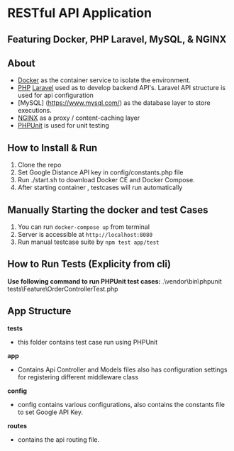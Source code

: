 # RESTful API Application
## Featuring Docker, PHP Laravel, MySQL, & NGINX

## About
- [Docker](https://www.docker.com/) as the container service to isolate the environment.
- [PHP](https://php.net) [Laravel](https://laravel.com) used as to develop backend API's. Laravel API structure is used for api configuration
- [MySQL] (https://www.mysql.com/) as the database layer to store executions.
- [NGINX](https://docs.nginx.com/nginx/admin-guide/content-cache/content-caching/) as a proxy / content-caching layer
- [PHPUnit](https://phpunit.de/) is used for unit testing

## How to Install & Run

1.  Clone the repo
2.  Set Google Distance API key in config/constants.php file
3.  Run ./start.sh to download Docker CE and Docker Compose.
4.  After starting container , testcases will run automatically

## Manually Starting the docker and test Cases

1. You can run `docker-compose up` from terminal
2. Server is accessible at `http://localhost:8080`
3. Run manual testcase suite by `npm test app/test`

## How to Run Tests (Explicity from cli)
**Use following command to run PHPUnit test cases:**
.\vendor\bin\phpunit tests\Feature\OrderControllerTest.php

## App Structure

**tests**

- this folder contains test case run using PHPUnit

**app**

- Contains Api Controller and Models files also has configuration settings for registering different middleware class

**config**

- config contains various configurations, also contains the constants file to set Google API Key.

**routes**

- contains the api routing file.